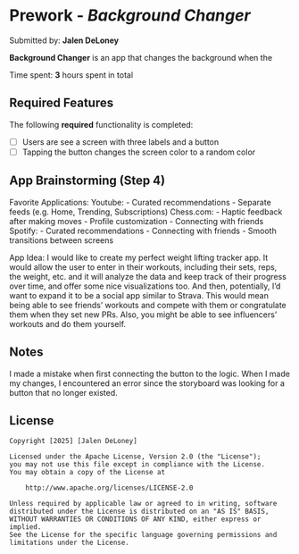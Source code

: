 # Prework - *Background Changer*

Submitted by: **Jalen DeLoney**

**Background Changer** is an app that changes the background when the 

Time spent: **3** hours spent in total

## Required Features

The following **required** functionality is completed:

- [ ] Users are see a screen with three labels and a button
- [ ] Tapping the button changes the screen color to a random color

## App Brainstorming (Step 4)
Favorite Applications:
  Youtube:
    - Curated recommendations
    - Separate feeds (e.g. Home, Trending, Subscriptions)
  Chess.com:
    - Haptic feedback after making moves
    - Profile customization
    - Connecting with friends
  Spotify:
    - Curated recommendations
    - Connecting with friends
    - Smooth transitions between screens

App Idea:
  I would like to create my perfect weight lifting tracker app. It would allow the user to enter in their workouts, including their sets, reps, the weight, etc. and it will analyze the   data and keep track of their progress over time, and offer some nice visualizations too. And then, potentially, I’d want to expand it to be a social app similar to Strava. This would   mean being able to see friends’ workouts and compete with them or congratulate them when they set new PRs. Also, you might be able to see influencers’ workouts and do them yourself. 

    
## Notes
I made a mistake when first connecting the button to the logic. When I made my changes, I encountered an error since the storyboard was looking for a button that no longer existed.

## License

    Copyright [2025] [Jalen DeLoney]

    Licensed under the Apache License, Version 2.0 (the "License");
    you may not use this file except in compliance with the License.
    You may obtain a copy of the License at

        http://www.apache.org/licenses/LICENSE-2.0

    Unless required by applicable law or agreed to in writing, software
    distributed under the License is distributed on an "AS IS" BASIS,
    WITHOUT WARRANTIES OR CONDITIONS OF ANY KIND, either express or implied.
    See the License for the specific language governing permissions and
    limitations under the License.
